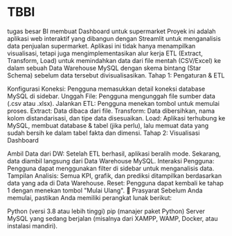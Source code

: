 # TBBI
tugas besar BI membuat Dashboard untuk supermarket
Proyek ini adalah aplikasi web interaktif yang dibangun dengan Streamlit untuk menganalisis data penjualan supermarket. Aplikasi ini tidak hanya menampilkan visualisasi, tetapi juga mengimplementasikan alur kerja ETL (Extract, Transform, Load) untuk memindahkan data dari file mentah (CSV/Excel) ke dalam sebuah Data Warehouse MySQL dengan skema bintang (Star Schema) sebelum data tersebut divisualisasikan.
Tahap 1: Pengaturan & ETL

Konfigurasi Koneksi: Pengguna memasukkan detail koneksi database MySQL di sidebar.
Unggah File: Pengguna mengunggah file sumber data (.csv atau .xlsx).
Jalankan ETL: Pengguna menekan tombol untuk memulai proses.
Extract: Data dibaca dari file.
Transform: Data dibersihkan, nama kolom distandarisasi, dan tipe data disesuaikan.
Load: Aplikasi terhubung ke MySQL, membuat database & tabel (jika perlu), lalu memuat data yang sudah bersih ke dalam tabel fakta dan dimensi.
Tahap 2: Visualisasi Dashboard

Ambil Data dari DW: Setelah ETL berhasil, aplikasi beralih mode. Sekarang, data diambil langsung dari Data Warehouse MySQL.
Interaksi Pengguna: Pengguna dapat menggunakan filter di sidebar untuk menganalisis data.
Tampilan Analisis: Semua KPI, grafik, dan prediksi ditampilkan berdasarkan data yang ada di Data Warehouse.
Reset: Pengguna dapat kembali ke tahap 1 dengan menekan tombol "Mulai Ulang".
🔧 Prasyarat
Sebelum Anda memulai, pastikan Anda memiliki perangkat lunak berikut:

Python (versi 3.8 atau lebih tinggi)
pip (manajer paket Python)
Server MySQL yang sedang berjalan (misalnya dari XAMPP, WAMP, Docker, atau instalasi mandiri).
